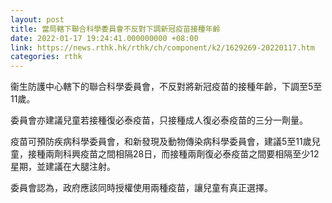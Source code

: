 ```yaml
---
layout: post
title: 當局轄下聯合科學委員會不反對下調新冠疫苗接種年齡
date: 2022-01-17 19:24:41.000000000 +08:00
link: https://news.rthk.hk/rthk/ch/component/k2/1629269-20220117.htm
categories: rthk
---
```


衞生防護中心轄下的聯合科學委員會，不反對將新冠疫苗的接種年齡，下調至5至11歲。

委員會亦建議兒童若接種復必泰疫苗，只接種成人復必泰疫苗的三分一劑量。

疫苗可預防疾病科學委員會，和新發現及動物傳染病科學委員會，建議5至11歲兒童，接種兩劑科興疫苗之間相隔28日，而接種兩劑復必泰疫苗之間要相隔至少12星期，並建議在大腿注射。

委員會認為，政府應該同時授權使用兩種疫苗，讓兒童有真正選擇。
